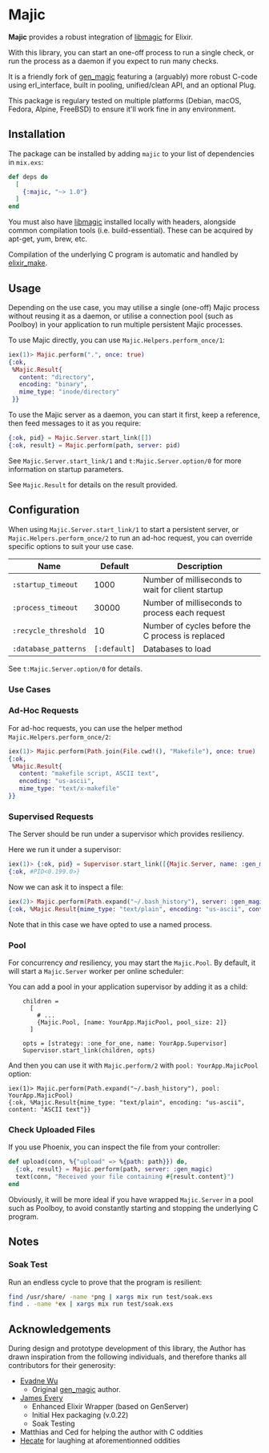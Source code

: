 # Majic

**Majic** provides a robust integration of [libmagic](http://man7.org/linux/man-pages/man3/libmagic.3.html) for Elixir.

With this library, you can start an one-off process to run a single check, or run the process as a daemon if you expect to run
many checks.

It is a friendly fork of [gen_magic](https://github.com/evadne/gen_magic) featuring a (arguably) more robust C-code
using erl_interface, built in pooling, unified/clean API, and an optional Plug.

This package is regulary tested on multiple platforms (Debian, macOS, Fedora, Alpine, FreeBSD) to ensure it'll work fine
in any environment.

## Installation

The package can be installed by adding `majic` to your list of dependencies in `mix.exs`:

```elixir
def deps do
  [
    {:majic, "~> 1.0"}
  ]
end
```

You must also have [libmagic](http://man7.org/linux/man-pages/man3/libmagic.3.html) installed locally with headers, alongside common compilation tools (i.e. build-essential). These can be acquired by apt-get, yum, brew, etc.

Compilation of the underlying C program is automatic and handled by [elixir_make](https://github.com/elixir-lang/elixir_make).

## Usage

Depending on the use case, you may utilise a single (one-off) Majic process without reusing it as a daemon, or utilise a connection pool (such as Poolboy) in your application to run multiple persistent Majic processes.

To use Majic directly, you can use `Majic.Helpers.perform_once/1`:

```elixir
iex(1)> Majic.perform(".", once: true)
{:ok,
 %Majic.Result{
   content: "directory",
   encoding: "binary",
   mime_type: "inode/directory"
 }}
```

To use the Majic server as a daemon, you can start it first, keep a reference, then feed messages to it as you require:

```elixir
{:ok, pid} = Majic.Server.start_link([])
{:ok, result} = Majic.perform(path, server: pid)
```

See `Majic.Server.start_link/1` and `t:Majic.Server.option/0` for more information on startup parameters.

See `Majic.Result` for details on the result provided.

## Configuration

When using `Majic.Server.start_link/1` to start a persistent server, or `Majic.Helpers.perform_once/2` to run an ad-hoc request, you can override specific options to suit your use case.

| Name | Default | Description |
| - | - | - |
| `:startup_timeout` | 1000 | Number of milliseconds to wait for client startup |
| `:process_timeout` | 30000 | Number of milliseconds to process each request |
| `:recycle_threshold` | 10 | Number of cycles before the C process is replaced |
| `:database_patterns` | `[:default]` | Databases to load |

See `t:Majic.Server.option/0` for details.

### Use Cases

### Ad-Hoc Requests

For ad-hoc requests, you can use the helper method `Majic.Helpers.perform_once/2`:

```elixir
iex(1)> Majic.perform(Path.join(File.cwd!(), "Makefile"), once: true)
{:ok,
 %Majic.Result{
   content: "makefile script, ASCII text",
   encoding: "us-ascii",
   mime_type: "text/x-makefile"
}}
```

### Supervised Requests

The Server should be run under a supervisor which provides resiliency.

Here we run it under a supervisor:

```elixir
iex(1)> {:ok, pid} = Supervisor.start_link([{Majic.Server, name: :gen_magic}], strategy: :one_for_one)
{:ok, #PID<0.199.0>}
```

Now we can ask it to inspect a file:

```elixir
iex(2)> Majic.perform(Path.expand("~/.bash_history"), server: :gen_magic)
{:ok, %Majic.Result{mime_type: "text/plain", encoding: "us-ascii", content: "ASCII text"}}
```

Note that in this case we have opted to use a named process.

### Pool

For concurrency *and* resiliency, you may start the `Majic.Pool`. By default, it will start a `Majic.Server`
worker per online scheduler:

You can add a pool in your application supervisor by adding it as a child:

```
    children =
      [
        # ...
        {Majic.Pool, [name: YourApp.MajicPool, pool_size: 2]}
      ]

    opts = [strategy: :one_for_one, name: YourApp.Supervisor]
    Supervisor.start_link(children, opts)
```

And then you can use it with `Majic.perform/2` with `pool: YourApp.MajicPool` option:

```
iex(1)> Majic.perform(Path.expand("~/.bash_history"), pool: YourApp.MajicPool)
{:ok, %Majic.Result{mime_type: "text/plain", encoding: "us-ascii", content: "ASCII text"}}
```

### Check Uploaded Files

If you use Phoenix, you can inspect the file from your controller:

```elixir
def upload(conn, %{"upload" => %{path: path}}) do,
  {:ok, result} = Majic.perform(path, server: :gen_magic)
  text(conn, "Received your file containing #{result.content}")
end
```

Obviously, it will be more ideal if you have wrapped `Majic.Server` in a pool such as Poolboy, to avoid constantly starting and stopping the underlying C program.

## Notes

### Soak Test

Run an endless cycle to prove that the program is resilient:

```bash
find /usr/share/ -name *png | xargs mix run test/soak.exs
find . -name *ex | xargs mix run test/soak.exs
```

## Acknowledgements

During design and prototype development of this library, the Author has drawn inspiration from the following individuals, and therefore
thanks all contributors for their generosity:

- [Evadne Wu](https://github.com/evadne)
  - Original [gen_magic](https://github.com/evadne/gen_magic) author.
- [James Every](https://github.com/devstopfix)
  - Enhanced Elixir Wrapper (based on GenServer)
  - Initial Hex packaging (v.0.22)
  - Soak Testing
- Matthias and Ced for helping the author with C oddities
- [Hecate](https://github.com/Kleidukos) for laughing at aforementionned oddities
